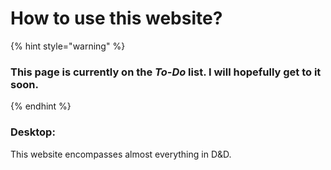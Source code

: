 # How to use this website?

{% hint style="warning" %}
### This page is currently on the _To-Do_ list. I will hopefully get to it soon.
{% endhint %}

### Desktop:

This website encompasses almost everything in D\&D.
